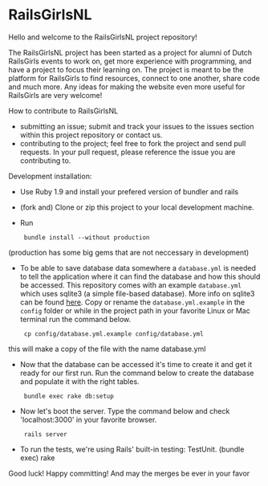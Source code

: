 # RailsGirlsNL
Hello and welcome to the RailsGirlsNL project repository!

The RailsGirlsNL project has been started as a project for alumni of Dutch RailsGirls events to work on, get more experience with programming, and have a project to focus their learning on.
The project is meant to be the platform for RailsGirls to find resources, connect to one another, share code and much more.
Any ideas for making the website even more useful for RailsGirls are very welcome!

How to contribute to RailsGirlsNL

 - submitting an issue; submit and track your issues to the issues section within this project repository or contact us.
 - contributing to the project; feel free to fork the project and send pull requests. In your pull request, please reference the issue you are contributing to.

Development installation:

 - Use Ruby 1.9 and install your prefered version of bundler and rails
 - (fork and) Clone or zip this project to your local development machine.
 - Run

        bundle install --without production
(production has some big gems that are not neccessary in development)

 - To be able to save database data somewhere a `database.yml` is needed to tell the application where it can find the database and how this should be accessed. This repository comes with an example `database.yml` which uses sqlite3 (a simple file-based database). More info on sqlite3 can be found [here][1]. Copy or rename the `database.yml.example` in the `config` folder or while in the project path in your favorite Linux or Mac terminal run the command below.

        cp config/database.yml.example config/database.yml
this will make a copy of the file with the name database.yml
 - Now that the database can be accessed it's time to create it and get it ready for our first run. Run the command below to create the database and populate it with the right tables.

        bundle exec rake db:setup

 - Now let's boot the server. Type the command below and check 'localhost:3000' in your favorite browser.

        rails server

  - To run the tests, we're using Rails' built-in testing: TestUnit.
        (bundle exec) rake

Good luck!
Happy committing! And may the merges be ever in your favor

  [1]: http://zetcode.com/db/sqlite/introduction/
